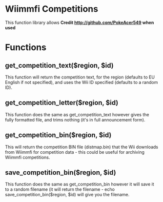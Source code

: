 # Wiimmfi Competitions
This function library allows 
**Credit http://github.com/PokeAcer549 when used**  

# Functions

## get_competition_text($region, $id)
This function will return the competition text, for the region (defaults to EU English if not specified), and uses the Wii ID specified (defaults to a random ID).

## get_competition_letter($region, $id)
This function does the same as get_competition_text however gives the fully formatted file, and trims nothing (it's in full announcement form).

## get_competition_bin($region, $id)
This will return the competition BIN file (distmap.bin) that the Wii downloads from Wiimmfi for competition data - this could be useful for archiving Wiimmfi competitions.

## save_competition_bin($region, $id)
This function does the same as get_competition_bin however it will save it to a random filename (it will return the filename - echo save_competition_bin($region, $id) will give you the filename.
